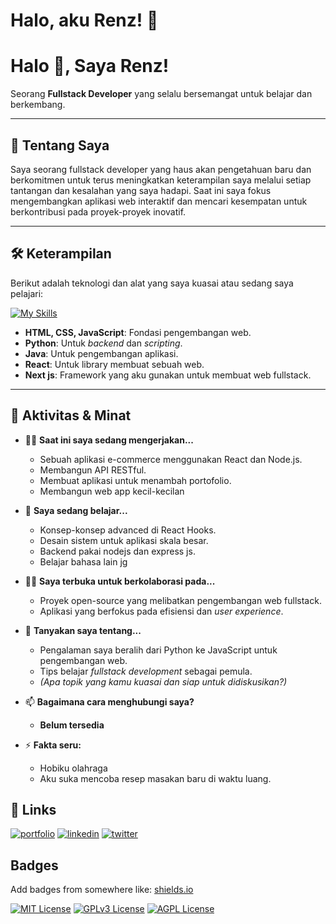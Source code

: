 # Halo, aku Renz! 👋

# Halo 👋, Saya Renz!

Seorang **Fullstack Developer** yang selalu bersemangat untuk belajar dan berkembang.

---

## 🚀 Tentang Saya

Saya seorang fullstack developer yang haus akan pengetahuan baru dan berkomitmen untuk terus meningkatkan keterampilan saya melalui setiap tantangan dan kesalahan yang saya hadapi. Saat ini saya fokus mengembangkan aplikasi web interaktif dan mencari kesempatan untuk berkontribusi pada proyek-proyek inovatif.

---

## 🛠 Keterampilan

Berikut adalah teknologi dan alat yang saya kuasai atau sedang saya pelajari:

[![My Skills](https://skillicons.dev/icons?i=html,css,javascript,python,java,nodejs,react,nextjs,git,vscode)](https://skillicons.dev)

- **HTML, CSS, JavaScript**: Fondasi pengembangan web.
- **Python**: Untuk _backend_ dan _scripting_.
- **Java**: Untuk pengembangan aplikasi.
- **React**: Untuk library membuat sebuah web.
- **Next js**: Framework yang aku gunakan untuk membuat web fullstack.

---

## 🚀 Aktivitas & Minat

- 👩‍💻 **Saat ini saya sedang mengerjakan...**

  - Sebuah aplikasi e-commerce menggunakan React dan Node.js.
  - Membangun API RESTful.
  - Membuat aplikasi untuk menambah portofolio.
  - Membangun web app kecil-kecilan

- 🧠 **Saya sedang belajar...**

  - Konsep-konsep advanced di React Hooks.
  - Desain sistem untuk aplikasi skala besar.
  - Backend pakai nodejs dan express js.
  - Belajar bahasa lain jg

- 👯‍♀️ **Saya terbuka untuk berkolaborasi pada...**

  - Proyek open-source yang melibatkan pengembangan web fullstack.
  - Aplikasi yang berfokus pada efisiensi dan _user experience_.

<!-- - 🤔 **Saya sedang mencari bantuan dengan...**

  - Optimasi performa database untuk proyek skala besar.
  - Memahami arsitektur _microservices_ lebih dalam.
  - _(Jangan ragu untuk bertanya, ini menunjukkan kamu mau belajar.)_ -->

- 💬 **Tanyakan saya tentang...**

  - Pengalaman saya beralih dari Python ke JavaScript untuk pengembangan web.
  - Tips belajar _fullstack development_ sebagai pemula.
  - _(Apa topik yang kamu kuasai dan siap untuk didiskusikan?)_

- 📫 **Bagaimana cara menghubungi saya?**

  - **Belum tersedia**

- ⚡️ **Fakta seru:**
  - Hobiku olahraga
  - Aku suka mencoba resep masakan baru di waktu luang.

## 🔗 Links

[![portfolio](https://img.shields.io/badge/my_portfolio-000?style=for-the-badge&logo=ko-fi&logoColor=white)](https://mahasiswa-pied.vercel.app/)
[![linkedin](https://img.shields.io/badge/linkedin-0A66C2?style=for-the-badge&logo=linkedin&logoColor=white)](https://www.linkedin.com/)
[![twitter](https://img.shields.io/badge/twitter-1DA1F2?style=for-the-badge&logo=twitter&logoColor=white)](https://twitter.com/)

## Badges

Add badges from somewhere like: [shields.io](https://shields.io/)

[![MIT License](https://img.shields.io/badge/License-MIT-green.svg)](https://choosealicense.com/licenses/mit/)
[![GPLv3 License](https://img.shields.io/badge/License-GPL%20v3-yellow.svg)](https://opensource.org/licenses/)
[![AGPL License](https://img.shields.io/badge/license-AGPL-blue.svg)](http://www.gnu.org/licenses/agpl-3.0)
